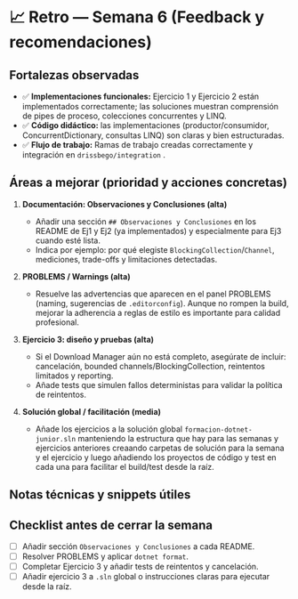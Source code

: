 # 📈 Retro — Semana 6 (Feedback y recomendaciones)

## Fortalezas observadas
- ✅ **Implementaciones funcionales:** Ejercicio 1 y Ejercicio 2 están implementados correctamente; las soluciones muestran comprensión de pipes de proceso, colecciones concurrentes y LINQ.
- ✅ **Código didáctico:** las implementaciones (productor/consumidor, ConcurrentDictionary, consultas LINQ) son claras y bien estructuradas.
- ✅ **Flujo de trabajo:** Ramas de trabajo creadas correctamente y integración en `drissbego/integration` .

## Áreas a mejorar (prioridad y acciones concretas)
1. **Documentación: Observaciones y Conclusiones (alta)**
   - Añadir una sección `## Observaciones y Conclusiones` en los README de Ej1 y Ej2 (ya implementados) y especialmente para Ej3 cuando esté lista.
   - Indica por ejemplo: por qué elegiste `BlockingCollection`/`Channel`, mediciones, trade-offs y limitaciones detectadas.

2. **PROBLEMS / Warnings (alta)**
   - Resuelve las advertencias que aparecen en el panel PROBLEMS (naming, sugerencias de `.editorconfig`). Aunque no rompen la build, mejorar la adherencia a reglas de estilo es importante para calidad profesional.

3. **Ejercicio 3: diseño y pruebas (alta)**
   - Si el Download Manager aún no está completo, asegúrate de incluir: cancelación, bounded channels/BlockingCollection, reintentos limitados y reporting.
   - Añade tests que simulen fallos deterministas para validar la política de reintentos.

4. **Solución global / facilitación (media)**
   - Añade los ejercicios a la solución global `formacion-dotnet-junior.sln` manteniendo la estructura  que hay para las semanas y ejercicios anteriores creaando carpetas de solución para la semana y el ejercicio y luego añadiendo los proyectos de código y test en cada una para facilitar el build/test desde la raíz.

## Notas técnicas y snippets útiles

## Checklist antes de cerrar la semana
- [ ] Añadir sección `Observaciones y Conclusiones` a cada README.
- [ ] Resolver PROBLEMS y aplicar `dotnet format`.
- [ ] Completar Ejercicio 3 y añadir tests de reintentos y cancelación.
- [ ] Añadir ejercicio 3 a `.sln` global o instrucciones claras para ejecutar desde la raíz.
